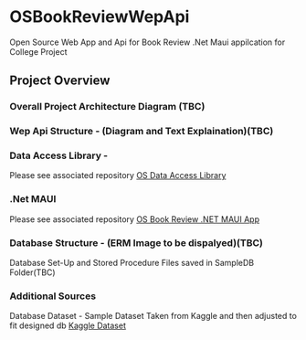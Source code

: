 # OSBookReviewWepApi
Open Source Web App and Api for Book Review .Net Maui appilcation for College Project

## Project Overview

### Overall Project Architecture Diagram (TBC)

### Wep Api Structure - (Diagram and Text Explaination)(TBC)

### Data Access Library - 
Please see associated repository
[OS Data Access Library](https://github.com/brianreville/OSDataAccessLibrary)

### .Net MAUI
Please see associated repository
[OS Book Review .NET MAUI App ](https://github.com/brianreville/OSBookReviewMAUI)

### Database Structure -  (ERM Image to be dispalyed)(TBC)

Database Set-Up and Stored Procedure Files saved in SampleDB Folder(TBC)

### Additional Sources
Database Dataset - Sample Dataset Taken from Kaggle and then adjusted to fit designed db
[Kaggle Dataset](https://www.kaggle.com/arashnic/book-recommendation-dataset)
